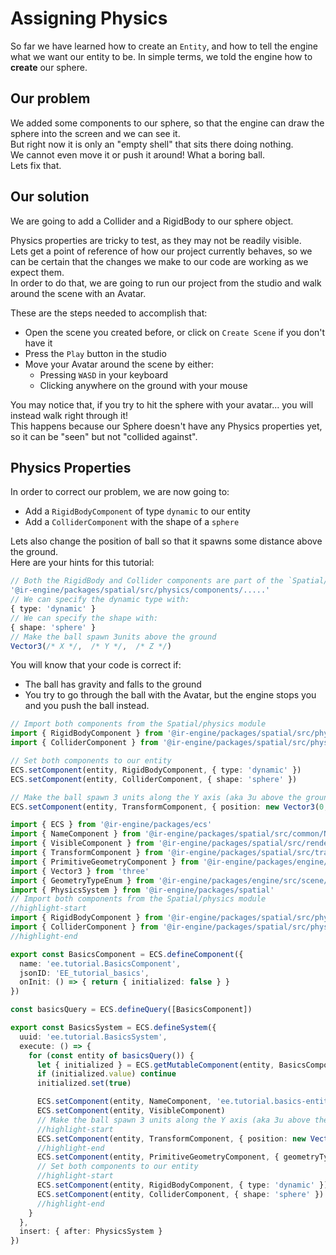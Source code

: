 <!-- import { TechnicalNote } from '@site/src/components/TechnicalNote'; -->
<!-- import { UnstyledDetails } from '@site/src/components/UnstyledDetails'; -->

# Assigning Physics

So far we have learned how to create an `Entity`, and how to tell the engine what we want our entity to be. In simple terms, we told the engine how to **create** our sphere.  

## Our problem

We added some components to our sphere, so that the engine can draw the sphere into the screen and we can see it.  
But right now it is only an "empty shell" that sits there doing nothing.  
We cannot even move it or push it around! What a boring ball.  
Lets fix that.

## Our solution

We are going to add a Collider and a RigidBody to our sphere object.  

Physics properties are tricky to test, as they may not be readily visible.  
Lets get a point of reference of how our project currently behaves, so we can be certain that the changes we make to our code are working as we expect them.  
In order to do that, we are going to run our project from the studio and walk around the scene with an Avatar.  

These are the steps needed to accomplish that:

- Open the scene you created before, or click on `Create Scene` if you don't have it
- Press the `Play` button in the studio
- Move your Avatar around the scene by either:
  - Pressing `WASD` in your keyboard
  - Clicking anywhere on the ground with your mouse

You may notice that, if you try to hit the sphere with your avatar... you will instead walk right through it!  
This happens because our Sphere doesn't have any Physics properties yet, so it can be "seen" but not "collided against".

## Physics Properties

In order to correct our problem, we are now going to:

- Add a `RigidBodyComponent` of type `dynamic` to our entity
- Add a `ColliderComponent` with the shape of a `sphere`

Lets also change the position of ball so that it spawns some distance above the ground.  
Here are your hints for this tutorial:

```ts
// Both the RigidBody and Collider components are part of the `Spatial/physics` engine module
'@ir-engine/packages/spatial/src/physics/components/.....'
// We can specify the dynamic type with:
{ type: 'dynamic' }
// We can specify the shape with:
{ shape: 'sphere' }
// Make the ball spawn 3units above the ground
Vector3(/* X */,  /* Y */,  /* Z */)
```

You will know that your code is correct if:

- The ball has gravity and falls to the ground
- You try to go through the ball with the Avatar, but the engine stops you and you push the ball instead.

<TechnicalNote title="Solution">

```ts
// Import both components from the Spatial/physics module
import { RigidBodyComponent } from '@ir-engine/packages/spatial/src/physics/components/RigidBodyComponent'
import { ColliderComponent } from '@ir-engine/packages/spatial/src/physics/components/ColliderComponent'
```
```ts
// Set both components to our entity
ECS.setComponent(entity, RigidBodyComponent, { type: 'dynamic' })
ECS.setComponent(entity, ColliderComponent, { shape: 'sphere' })
```
```ts
// Make the ball spawn 3 units along the Y axis (aka 3u above the ground)
ECS.setComponent(entity, TransformComponent, { position: new Vector3(0, 3, 0) })
```

<UnstyledDetails title="Full Solution">

```ts title="ir-tutorial-basic/Step2.ts" showLineNumbers
import { ECS } from '@ir-engine/packages/ecs'
import { NameComponent } from '@ir-engine/packages/spatial/src/common/NameComponent'
import { VisibleComponent } from '@ir-engine/packages/spatial/src/renderer/components/VisibleComponent'
import { TransformComponent } from '@ir-engine/packages/spatial/src/transform/components/TransformComponent'
import { PrimitiveGeometryComponent } from '@ir-engine/packages/engine/src/scene/components/PrimitiveGeometryComponent'
import { Vector3 } from 'three'
import { GeometryTypeEnum } from '@ir-engine/packages/engine/src/scene/constants/GeometryTypeEnum'
import { PhysicsSystem } from '@ir-engine/packages/spatial'
// Import both components from the Spatial/physics module
//highlight-start
import { RigidBodyComponent } from '@ir-engine/packages/spatial/src/physics/components/RigidBodyComponent'
import { ColliderComponent } from '@ir-engine/packages/spatial/src/physics/components/ColliderComponent'
//highlight-end

export const BasicsComponent = ECS.defineComponent({
  name: 'ee.tutorial.BasicsComponent',
  jsonID: 'EE_tutorial_basics',
  onInit: () => { return { initialized: false } }
})

const basicsQuery = ECS.defineQuery([BasicsComponent])

export const BasicsSystem = ECS.defineSystem({
  uuid: 'ee.tutorial.BasicsSystem',
  execute: () => {
    for (const entity of basicsQuery()) {
      let { initialized } = ECS.getMutableComponent(entity, BasicsComponent)
      if (initialized.value) continue
      initialized.set(true)

      ECS.setComponent(entity, NameComponent, 'ee.tutorial.basics-entity')
      ECS.setComponent(entity, VisibleComponent)
      // Make the ball spawn 3 units along the Y axis (aka 3u above the ground)
      //highlight-start
      ECS.setComponent(entity, TransformComponent, { position: new Vector3(0, 3, 0) })
      //highlight-end
      ECS.setComponent(entity, PrimitiveGeometryComponent, { geometryType: GeometryTypeEnum.SphereGeometry })
      // Set both components to our entity
      //highlight-start
      ECS.setComponent(entity, RigidBodyComponent, { type: 'dynamic' })
      ECS.setComponent(entity, ColliderComponent, { shape: 'sphere' })
      //highlight-end
    }
  },
  insert: { after: PhysicsSystem }
})
```

</UnstyledDetails>
<!-- Full Solution End -->
</TechnicalNote>
<!-- Solution End -->

